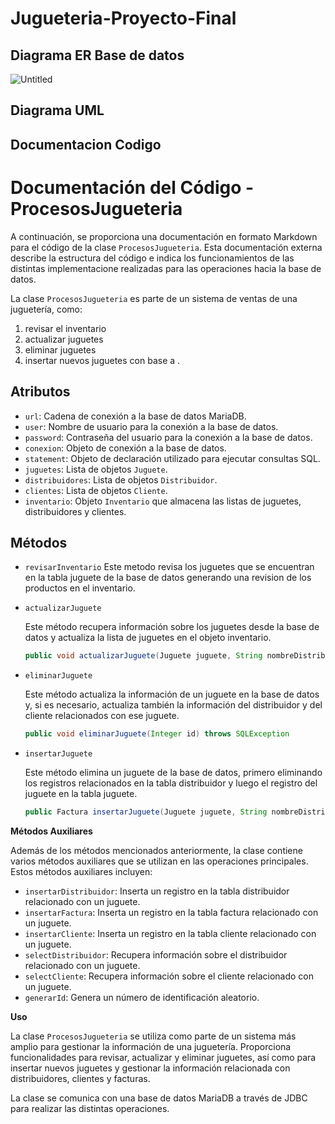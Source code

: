 # Jugueteria-Proyecto-Final
## Diagrama ER Base de datos
![Untitled](https://github.com/Re-21-12/Jugueteria-Proyecto-Final/assets/104967229/e98a18a5-dc35-4ce6-b66f-f7d39fe8e38d)

## Diagrama UML

## Documentacion Codigo

# Documentación del Código - ProcesosJugueteria

A continuación, se proporciona una documentación en formato Markdown para el código de la clase `ProcesosJugueteria`. Esta documentación externa describe la estructura del código e indica los funcionamientos de las distintas implementacione realizadas para las operaciones hacia la base de datos.

La clase `ProcesosJugueteria` es parte de un sistema de ventas de una juguetería, como:
1. revisar el inventario
2. actualizar juguetes
3. eliminar juguetes 
4. insertar nuevos juguetes con base a .

## Atributos

- `url`: Cadena de conexión a la base de datos MariaDB.
- `user`: Nombre de usuario para la conexión a la base de datos.
- `password`: Contraseña del usuario para la conexión a la base de datos.
- `conexion`: Objeto de conexión a la base de datos.
- `statement`: Objeto de declaración utilizado para ejecutar consultas SQL.
- `juguetes`: Lista de objetos `Juguete`.
- `distribuidores`: Lista de objetos `Distribuidor`.
- `clientes`: Lista de objetos `Cliente`.
- `inventario`: Objeto `Inventario` que almacena las listas de juguetes, distribuidores y clientes.

## Métodos

- `revisarInventario`
    Este metodo revisa los juguetes que se encuentran en la tabla juguete de la base de datos generando una revision de los productos en el inventario.

- `actualizarJuguete`

    Este método recupera información sobre los juguetes desde la base de datos y actualiza la lista de juguetes en el objeto inventario.

    ```java
    public void actualizarJuguete(Juguete juguete, String nombreDistribuidor, String nombreCliente) throws SQLException
    ```

- `eliminarJuguete`

    Este método actualiza la información de un juguete en la base de datos y, si es necesario, actualiza también la información del distribuidor y del cliente relacionados con ese juguete.

    ```java
    public void eliminarJuguete(Integer id) throws SQLException
    ```

- `insertarJuguete`

    Este método elimina un juguete de la base de datos, primero eliminando los registros relacionados en la tabla distribuidor y luego el registro del juguete en la tabla juguete.

    ```java
    public Factura insertarJuguete(Juguete juguete, String nombreDistribuidor, String nombreCliente) throws SQLException
    ```

**Métodos Auxiliares**

Además de los métodos mencionados anteriormente, la clase contiene varios métodos auxiliares que se utilizan en las operaciones principales. Estos métodos auxiliares incluyen:

- `insertarDistribuidor`: Inserta un registro en la tabla distribuidor relacionado con un juguete.
- `insertarFactura`: Inserta un registro en la tabla factura relacionado con un juguete.
- `insertarCliente`: Inserta un registro en la tabla cliente relacionado con un juguete.
- `selectDistribuidor`: Recupera información sobre el distribuidor relacionado con un juguete.
- `selectCliente`: Recupera información sobre el cliente relacionado con un juguete.
- `generarId`: Genera un número de identificación aleatorio.

**Uso**

La clase `ProcesosJugueteria` se utiliza como parte de un sistema más amplio para gestionar la información de una juguetería. Proporciona funcionalidades para revisar, actualizar y eliminar juguetes, así como para insertar nuevos juguetes y gestionar la información relacionada con distribuidores, clientes y facturas.

La clase se comunica con una base de datos MariaDB a través de JDBC para realizar las distintas operaciones.
